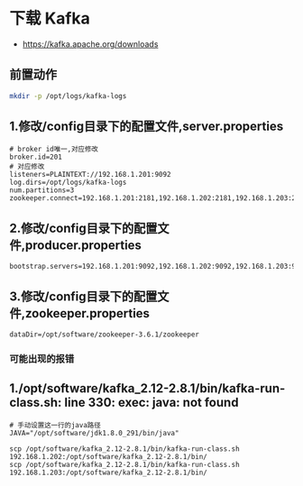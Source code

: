 # 下载 Kafka
- https://kafka.apache.org/downloads

## 前置动作
```sh
mkdir -p /opt/logs/kafka-logs
```

## 1.修改/config目录下的配置文件,server.properties
```shell
# broker id唯一,对应修改
broker.id=201
# 对应修改
listeners=PLAINTEXT://192.168.1.201:9092
log.dirs=/opt/logs/kafka-logs
num.partitions=3
zookeeper.connect=192.168.1.201:2181,192.168.1.202:2181,192.168.1.203:2181
```

## 2.修改/config目录下的配置文件,producer.properties
```shell
bootstrap.servers=192.168.1.201:9092,192.168.1.202:9092,192.168.1.203:9092
```
## 3.修改/config目录下的配置文件,zookeeper.properties
```shell
dataDir=/opt/software/zookeeper-3.6.1/zookeeper
```

### 可能出现的报错
## 1./opt/software/kafka_2.12-2.8.1/bin/kafka-run-class.sh: line 330: exec: java: not found
```shell
# 手动设置这一行的java路径
JAVA="/opt/software/jdk1.8.0_291/bin/java"

scp /opt/software/kafka_2.12-2.8.1/bin/kafka-run-class.sh 192.168.1.202:/opt/software/kafka_2.12-2.8.1/bin/
scp /opt/software/kafka_2.12-2.8.1/bin/kafka-run-class.sh 192.168.1.203:/opt/software/kafka_2.12-2.8.1/bin/
```
